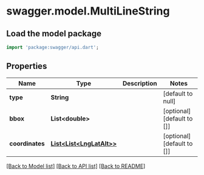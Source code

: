 # swagger.model.MultiLineString

## Load the model package
```dart
import 'package:swagger/api.dart';
```

## Properties
Name | Type | Description | Notes
------------ | ------------- | ------------- | -------------
**type** | **String** |  | [default to null]
**bbox** | **List&lt;double&gt;** |  | [optional] [default to []]
**coordinates** | [**List&lt;List&lt;LngLatAlt&gt;&gt;**](List.md) |  | [optional] [default to []]

[[Back to Model list]](../README.md#documentation-for-models) [[Back to API list]](../README.md#documentation-for-api-endpoints) [[Back to README]](../README.md)


